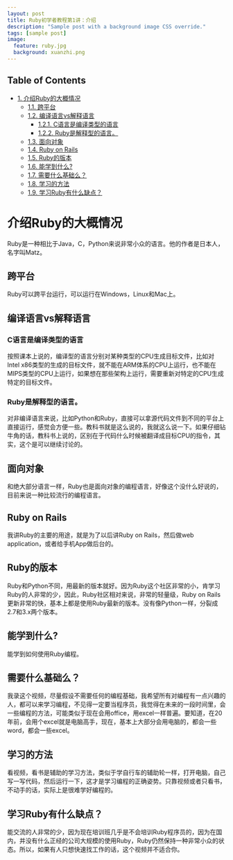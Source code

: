 ```yaml
---
layout: post
title: Ruby初学者教程第1讲：介绍
description: "Sample post with a background image CSS override."
tags: [sample post]
image:
  feature: ruby.jpg
  background: xuanzhi.png
---
```


<div id="table-of-contents">
<h2>Table of Contents</h2>
<div id="text-table-of-contents">
<ul>
<li><a href="#sec-1">1. 介绍Ruby的大概情况</a>
<ul>
<li><a href="#sec-1-1">1.1. 跨平台</a></li>
<li><a href="#sec-1-2">1.2. 编译语言vs解释语言</a>
<ul>
<li><a href="#sec-1-2-1">1.2.1. C语言是编译类型的语言</a></li>
<li><a href="#sec-1-2-2">1.2.2. Ruby是解释型的语言。</a></li>
</ul>
</li>
<li><a href="#sec-1-3">1.3. 面向对象</a></li>
<li><a href="#sec-1-4">1.4. Ruby on Rails</a></li>
<li><a href="#sec-1-5">1.5. Ruby的版本</a></li>
<li><a href="#sec-1-6">1.6. 能学到什么?</a></li>
<li><a href="#sec-1-7">1.7. 需要什么基础么？</a></li>
<li><a href="#sec-1-8">1.8. 学习的方法</a></li>
<li><a href="#sec-1-9">1.9. 学习Ruby有什么缺点？</a></li>
</ul>
</li>
</ul>
</div>
</div>

# 介绍Ruby的大概情况<a id="sec-1" name="sec-1"></a>

Ruby是一种相比于Java，C，Python来说非常小众的语言。他的作者是日本人，名字叫Matz。

## 跨平台<a id="sec-1-1" name="sec-1-1"></a>

Ruby可以跨平台运行，可以运行在Windows，Linux和Mac上。

## 编译语言vs解释语言<a id="sec-1-2" name="sec-1-2"></a>

### C语言是编译类型的语言<a id="sec-1-2-1" name="sec-1-2-1"></a>

按照课本上说的，编译型的语言分别对某种类型的CPU生成目标文件，比如对Intel x86类型的生成的目标文件，就不能在ARM体系的CPU上运行，也不能在MIPS类型的CPU上运行，如果想在那些架构上运行，需要重新对特定的CPU生成特定的目标文件。

### Ruby是解释型的语言。<a id="sec-1-2-2" name="sec-1-2-2"></a>

对非编译语言来说，比如Python和Ruby，直接可以拿源代码文件到不同的平台上直接运行，感觉会方便一些。教科书就是这么说的，我就这么说一下。如果仔细钻牛角的话，教科书上说的，区别在于代码什么时候被翻译成目标CPU的指令，其实，这个是可以继续讨论的。

## 面向对象<a id="sec-1-3" name="sec-1-3"></a>

和绝大部分语言一样，Ruby也是面向对象的编程语言，好像这个没什么好说的，目前来说一种比较流行的编程语言。

## Ruby on Rails<a id="sec-1-4" name="sec-1-4"></a>

我讲Ruby的主要的用途，就是为了以后讲Ruby on Rails，然后做web application，或者给手机App做后台的。

## Ruby的版本<a id="sec-1-5" name="sec-1-5"></a>

Ruby和Python不同，用最新的版本就好。因为Ruby这个社区非常的小，肯学习Ruby的人非常的少，因此，Ruby社区相对来说，非常的轻量级，Ruby on Rails更新非常的快，基本上都是使用Ruby最新的版本。没有像Python一样，分裂成2.7和3.x两个版本。

## 能学到什么?<a id="sec-1-6" name="sec-1-6"></a>

能学到如何使用Ruby编程。

## 需要什么基础么？<a id="sec-1-7" name="sec-1-7"></a>

我录这个视频，尽量假设不需要任何的编程基础，我希望所有对编程有一点兴趣的人，都可以来学习编程，不见得一定要当程序员，我觉得在未来的一段时间里，会一些编程的方法，可能类似于现在会用office，用excel一样普遍。要知道，在20年前，会用个excel就是电脑高手，现在，基本上大部分会用电脑的，都会一些word，都会一些excel。

## 学习的方法<a id="sec-1-8" name="sec-1-8"></a>

看视频，看书是辅助的学习方法，类似于学自行车的辅助轮一样，打开电脑，自己写一写代码，然后运行一下，这才是学习编程的正确姿势。只靠视频或者只看书，不动手的话，实际上是很难学好编程的。

## 学习Ruby有什么缺点？<a id="sec-1-9" name="sec-1-9"></a>

能交流的人非常的少，因为现在培训班几乎是不会培训Ruby程序员的，因为在国内，并没有什么正经的公司大规模的使用Ruby，Ruby仍然保持一种非常小众的状态。所以，如果有人只想快速找工作的话，这个视频并不适合你。
